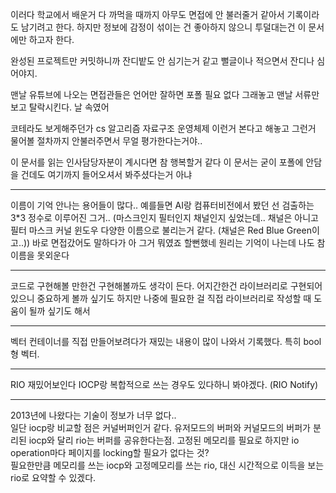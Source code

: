이러다 학교에서 배운거 다 까먹을 때까지 아무도 면접에 안 불러줄거 같아서 기록이라도 남기려고 한다.
하지만 정보에 감정이 섞이는 건 좋아하지 않으니 투덜대는건 이 문서에만 하고자 한다.

완성된 프로젝트만 커밋하니까 잔디밭도 안 심기는거 같고
뻘글이나 적으면서 잔디나 심어야지.

맨날 유튜브에 나오는 면접관들은 언어만 잘하면 포폴 필요 없다 그래놓고
맨날 서류만 보고 탈락시킨다. 날 속였어

코테라도 보게해주던가
cs 알고리즘 자료구조 운영체제 이런거 본다고 해놓고
그런거 물어볼 절차까지 안불러주면서 무얼 평가한다는거야..

이 문서를 읽는 인사담당자분이 계시다면 참 행복할거 같다
이 문서는 굳이 포폴에 안담을 건데도 여기까지 들어오셔서 봐주셨다는거 아냐

--------------------------------------------------------------------

이름이 기억 안나는 용어들이 많다..
예를들면 AI랑 컴퓨터비전에서 봤던 선 검출하는 3*3 정수로 이루어진 그거.. (마스크인지 필터인지 채널인지 싶었는데.. 채널은 아니고 필터 마스크 커널 윈도우 다양한 이름으로 불리는거 같다. (채널은 Red Blue Green이고..))
바로 면접갔어도 말하다가 아 그거 뭐였죠 할뻔했네
원리는 기억이 나는데 나도 참 이름을 못외운다

--------------------------------------------------------------------

코드로 구현해볼 만한건 구현해볼까도 생각이 든다.
어지간한건 라이브러리로 구현되어 있으니 중요하게 볼까 싶기도 하지만
나중에 필요한 걸 직접 라이브러리로 작성할 때 도움이 될까 싶기도 해서

--------------------------------------------------------------------

벡터 컨테이너를 직접 만들어보려다가 재밌는 내용이 많이 나와서 기록했다.
특히 bool형 벡터.

--------------------------------------------------------------------

RIO 재밌어보인다 IOCP랑 복합적으로 쓰는 경우도 있다하니 봐야겠다. (RIO Notify)

--------------------------------------------------------------------

2013년에 나왔다는 기술이 정보가 너무 없다..   
일단 iocp랑 비교할 점은 커널버퍼인거 같다. 유저모드의 버퍼와 커널모드의 버퍼가 분리된 iocp와 달리 rio는 버퍼를 공유한다는점. 고정된 메모리를 필요로 하지만 io operation마다 페이지를 locking할 필요가 없다는 것?    
필요한만큼 메모리를 쓰는 iocp와 고정메모리를 쓰는 rio, 대신 시간적으로 이득을 보는 rio로 요약할 수 있겠다.
